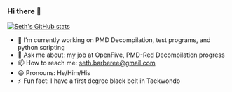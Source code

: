 ### Hi there 👋

<!--
**SethBarberee/SethBarberee** is a ✨ _special_ ✨ repository because its `README.md` (this file) appears on your GitHub profile.

Here are some ideas to get you started:

-->

[![Seth's GitHub stats](https://github-readme-stats.vercel.app/api?username=sethbarberee)](https://github.com/anuraghazra/github-readme-stats)

- 🔭 I’m currently working on PMD Decompilation, test programs, and python scripting
- 💬 Ask me about: my job at OpenFive, PMD-Red Decompilation progress
- 📫 How to reach me: seth.barberee@gmail.com
- 😄 Pronouns: He/Him/His
- ⚡ Fun fact: I have a first degree black belt in Taekwondo

